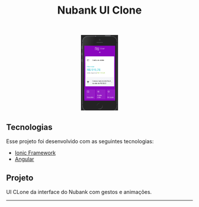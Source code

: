 <h1 align="center">
    Nubank UI Clone
</h1>

<br>

<p align="center">
  <img alt="Frontend" src=".github/screen.gif" width="20%">
</p>

## Tecnologias
Esse projeto foi desenvolvido com as seguintes tecnologias:

- [Ionic Framework](https://ionicframework.com/ "Ionic")
- [Angular](https://angular.io/ "Angular")

## Projeto

UI CLone da interface do Nubank com gestos e animações.



---
